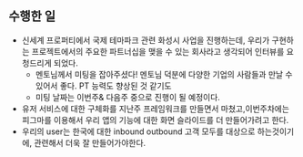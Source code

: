 ## 수행한 일
- 신세계 프로퍼티에서 국제 테마파크 관련 화성시 사업을 진행하는데, 우리가 구현하는 프로젝트에서의 주요한 파트너십을 맺을 수 있는 회사라고 생각되어 인터뷰를 요청드리게 되었다.
  - 멘토님께서 미팅을 잡아주셨다! 멘토님 덕분에 다양한 기업의 사람들과 만날 수 있어서 좋다. PT 능력도 향상된 것 같기도
  - 미팅 날짜는 이번주& 다음주 중으로 진행이 될 예정이다.
- 유저 서비스에 대한 구체화를 지난주 프레임워크를 만들면서 마쳤고,이번주차에는 피그마를 이용해서 우리 앱의 기능에 대한 화면 슬라이드를 더 만들어가려고 한다.
- 우리의 user는 한국에 대한 inbound outbound 고객 모두를 대상으로 하는것이기에, 관련해서 더욱 잘 만들어가야한다.
